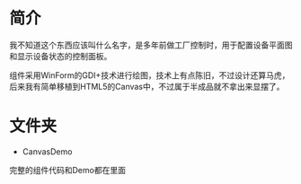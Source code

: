 # 简介

我不知道这个东西应该叫什么名字，是多年前做工厂控制时，用于配置设备平面图和显示设备状态的控制面板。

组件采用WinForm的GDI+技术进行绘图，技术上有点陈旧，不过设计还算马虎，后来我有简单移植到HTML5的Canvas中，不过属于半成品就不拿出来显摆了。




# 文件夹

- CanvasDemo

完整的组件代码和Demo都在里面